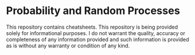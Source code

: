 # Probability and Random Processes

This repository contains cheatsheets. This repository is being provided solely for informational purposes. I do not warrant the quality, accuracy or completeness of any information provided and such information is provided as is without any warranty or condition of any kind.
